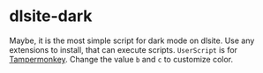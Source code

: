 # dlsite-dark

Maybe, it is the most simple script for dark mode on dlsite.
Use any extensions to install, that can execute scripts.
`UserScript` is for [Tampermonkey](https://chromewebstore.google.com/detail/tampermonkey/dhdgffkkebhmkfjojejmpbldmpobfkfo).
Change the value `b` and `c` to customize color.
